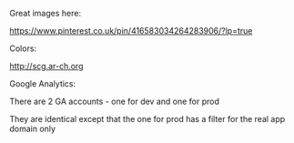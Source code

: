 Great images here:

https://www.pinterest.co.uk/pin/416583034264283906/?lp=true

Colors:

http://scg.ar-ch.org

Google Analytics:

There are 2 GA accounts - one for dev and one for prod

They are identical except that the one for prod has a filter for the real app domain only


